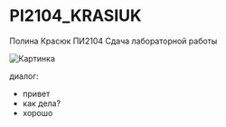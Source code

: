 # PI2104_KRASIUK
Полина Красюк
ПИ2104
Сдача лабораторной работы

![Картинка](https://triboona.ru/uploads/posts/2022-09/1663143751-2b.jpg)

диалог:
- привет
- как дела?
- хорошо 